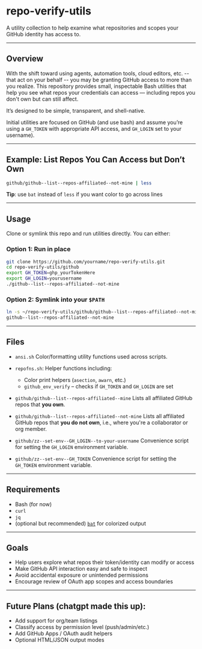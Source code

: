 # repo-verify-utils
A utility collection to help examine what repositories and scopes your GitHub identity has access to.

---

## Overview

With the shift toward using agents, automation tools, cloud editors, etc. --
that act on your behalf -- you may be granting GitHub access to more than you
realize. This repository provides small, inspectable Bash utilities that help
you see what repos your credentials can access — including repos you don't own
but can still affect.

It’s designed to be simple, transparent, and shell-native.

Initial utilities are focused on GitHub (and use bash) and assume you’re using
a `GH_TOKEN` with appropriate API access, and `GH_LOGIN` set to
your username).

---

## Example: List Repos You Can Access but Don’t Own

```bash
github/github--list--repos-affiliated--not-mine | less
```

**Tip**: use `bat` instead of `less` if you want color to go across lines

---

## Usage

Clone or symlink this repo and run utilities directly. You can either:

### Option 1: Run in place
```bash
git clone https://github.com/yourname/repo-verify-utils.git
cd repo-verify-utils/github
export GH_TOKEN=ghp_yourTokenHere
export GH_LOGIN=yourusername
./github--list--repos-affiliated--not-mine
```

### Option 2: Symlink into your `$PATH`
```bash
ln -s ~/repo-verify-utils/github/github--list--repos-affiliated--not-mine ~/bin/
github--list--repos-affiliated--not-mine
```

---

## Files

* `ansi.sh`
 Color/formatting utility functions used across scripts.

* `repofns.sh`: Helper functions including:
  - Color print helpers (`asection`, `awarn`, etc.)
  - `github_env_verify` – checks if `GH_TOKEN` and `GH_LOGIN` are set

* `github/github--list--repos-affiliated--mine`
 Lists all affiliated GitHub repos that **you own**.

* `github/github--list--repos-affiliated--not-mine`
 Lists all affiliated GitHub repos that **you do not own**, i.e., where you're
 a collaborator or org member.

* `github/zz--set-env--GH_LOGIN--to-your-username`
 Convenience script for setting the `GH_LOGIN` environment variable.

* `github/zz--set-env--GH_TOKEN`
 Convenience script for setting the `GH_TOKEN` environment variable.

---

## Requirements

* Bash (for now)
* `curl`
* `jq`
* (optional but recommended) [`bat`](https://github.com/sharkdp/bat) for colorized output

---

## Goals

* Help users explore what repos their token/identity can modify or access
* Make GitHub API interaction easy and safe to inspect
* Avoid accidental exposure or unintended permissions
* Encourage review of OAuth app scopes and access boundaries

---

## Future Plans (chatgpt made this up):

* Add support for org/team listings
* Classify access by permission level (push/admin/etc.)
* Add GitHub Apps / OAuth audit helpers
* Optional HTML/JSON output modes

